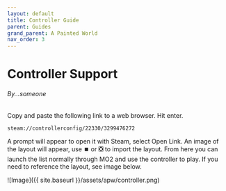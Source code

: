 ```yaml
---
layout: default
title: Controller Guide
parent: Guides
grand_parent: A Painted World
nav_order: 3
---
```

# Controller Support
###### By...someone

Copy and paste the following link to a web browser. Hit enter.

`steam://controllerconfig/22330/3299476272`

A prompt will appear to open it with Steam, select Open Link. An image of the layout will appear, use ⏹️  or ❎  to import the layout. From here you can launch the list normally through MO2 and use the controller to play. If you need to reference the layout, see image below.

![Image]({{ site.baseurl }}/assets/apw/controller.png)
